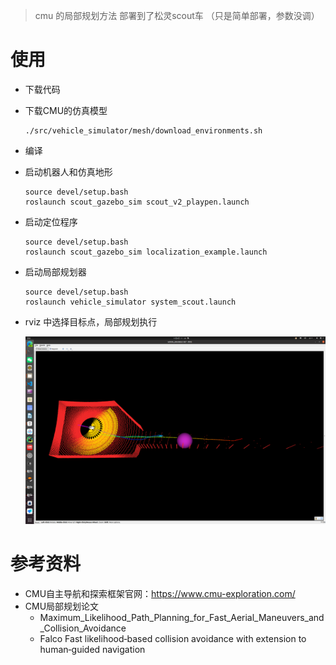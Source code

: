 > cmu 的局部规划方法 部署到了松灵scout车 （只是简单部署，参数没调）

# 使用

- 下载代码

- 下载CMU的仿真模型

  ```
  ./src/vehicle_simulator/mesh/download_environments.sh
  ```

- 编译

- 启动机器人和仿真地形

  ```
  source devel/setup.bash
  roslaunch scout_gazebo_sim scout_v2_playpen.launch
  ```

- 启动定位程序

  ```
  source devel/setup.bash
  roslaunch scout_gazebo_sim localization_example.launch
  ```

- 启动局部规划器

  ```
  source devel/setup.bash
  roslaunch vehicle_simulator system_scout.launch
  ```

- rviz 中选择目标点，局部规划执行

  ![](README.assets/2023-11-04%2011-42-04%20%E7%9A%84%E5%B1%8F%E5%B9%95%E6%88%AA%E5%9B%BE.png)

# 参考资料

- CMU自主导航和探索框架官网：https://www.cmu-exploration.com/
- CMU局部规划论文
  - Maximum_Likelihood_Path_Planning_for_Fast_Aerial_Maneuvers_and_Collision_Avoidance
  - Falco Fast likelihood‐based collision avoidance with extension to human‐guided navigation